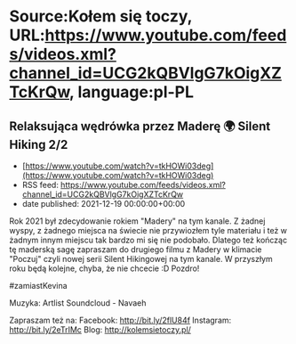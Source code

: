 # Source:Kołem się toczy, URL:https://www.youtube.com/feeds/videos.xml?channel_id=UCG2kQBVlgG7kOigXZTcKrQw, language:pl-PL

## Relaksująca wędrówka przez Maderę 🌍 Silent Hiking 2/2
 - [https://www.youtube.com/watch?v=tkHOWi03deg](https://www.youtube.com/watch?v=tkHOWi03deg)
 - RSS feed: https://www.youtube.com/feeds/videos.xml?channel_id=UCG2kQBVlgG7kOigXZTcKrQw
 - date published: 2021-12-19 00:00:00+00:00

Rok 2021 był zdecydowanie rokiem "Madery" na tym kanale. Z żadnej wyspy, z żadnego miejsca na świecie nie przywiozłem tyle materiału i też w żadnym innym miejscu tak bardzo mi się nie podobało. Dlatego też kończąc tę maderską sagę zapraszam do drugiego filmu z Madery w klimacie "Poczuj" czyli nowej serii Silent Hikingowej na tym kanale. W przyszłym roku będą kolejne, chyba, że nie chcecie :D
Pozdro!

#zamiastKevina

Muzyka:
Artlist
Soundcloud - Navaeh

Zapraszam też na:
Facebook: http://bit.ly/2flU84f
Instagram: http://bit.ly/2eTrIMc
Blog: http://kolemsietoczy.pl/

